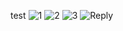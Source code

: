 test
![1](https://github.com/Jatinsharma-21/FlashCommentFetchApi/assets/96420426/29e4d49d-b4e5-43c9-a4c8-5e4a1b6e6257)
![2](https://github.com/Jatinsharma-21/FlashCommentFetchApi/assets/96420426/1ca7fd05-5907-4689-b03a-01f9c30083d3)
![3](https://github.com/Jatinsharma-21/FlashCommentFetchApi/assets/96420426/b19b10f0-5d0a-4669-806e-7244bd802612)
![Reply](https://github.com/Jatinsharma-21/FlashCommentFetchApi/assets/96420426/4849859f-c978-450a-8c09-c23924f20fdf)



